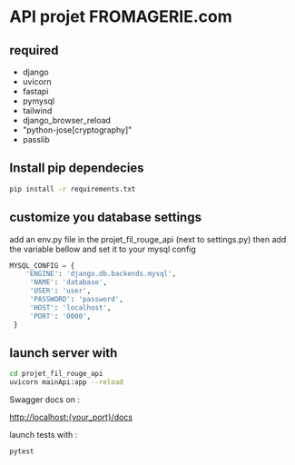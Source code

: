 # API projet FROMAGERIE.com

## required

- django
- uvicorn
- fastapi
- pymysql
- tailwind
- django_browser_reload
- "python-jose[cryptography]"
- passlib

## Install pip dependecies

```bash
pip install -r requirements.txt
```

## customize you database settings

add an env.py file in the projet_fil_rouge_api (next to settings.py)
then add the variable bellow and set it to your mysql config

```python
MYSQL_CONFIG = {
    'ENGINE': 'django.db.backends.mysql',
     'NAME': 'database',
     'USER': 'user',
     'PASSWORD': 'password',
     'HOST': 'localhost',
     'PORT': '0000',
 }
```

## launch server with

```bash
cd projet_fil_rouge_api
uvicorn mainApi:app --reload
```

Swagger docs on :

<http://localhost:{your_port}/docs>

launch tests with :

```bash
pytest
```
